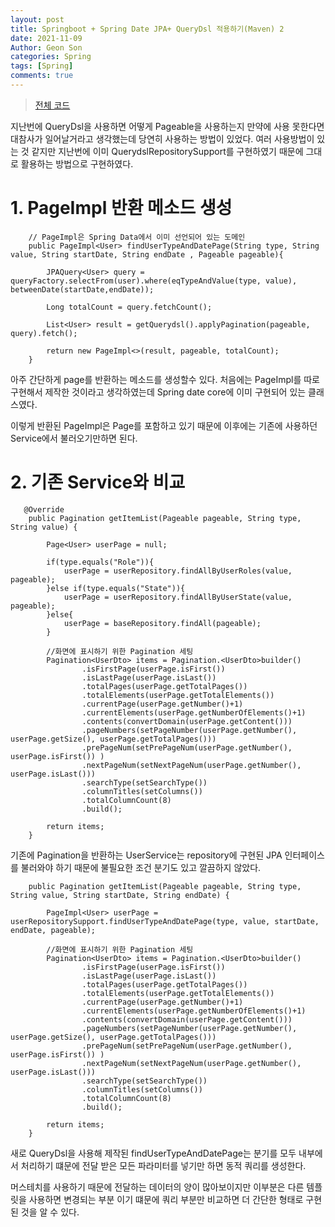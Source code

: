 ```yaml
---
layout: post
title: Springboot + Spring Date JPA+ QueryDsl 적용하기(Maven) 2
date: 2021-11-09
Author: Geon Son
categories: Spring
tags: [Spring]
comments: true
---
```


> [전체 코드](https://github.com/GeonDev/Proptech)

지난번에 QueryDsl을 사용하면 어떻게 Pageable을 사용하는지 만약에 사용 못한다면 대참사가 일어날거라고 생각했는데
당연히 사용하는 방법이 있었다. 여러 사용방법이 있는 것 같지만 지난번에 이미 QuerydslRepositorySupport를 구현하였기 때문에
그대로 활용하는 방법으로 구현하였다.

# 1. PageImpl 반환 메소드 생성

```
    // PageImpl은 Spring Data에서 이미 선언되어 있는 도메인
    public PageImpl<User> findUserTypeAndDatePage(String type, String value, String startDate, String endDate , Pageable pageable){

        JPAQuery<User> query = queryFactory.selectFrom(user).where(eqTypeAndValue(type, value), betweenDate(startDate,endDate));

        Long totalCount = query.fetchCount();

        List<User> result = getQuerydsl().applyPagination(pageable, query).fetch();

        return new PageImpl<>(result, pageable, totalCount);
    }
```
아주 간단하게 page를 반환하는 메소드를 생성할수 있다. 처음에는 PageImpl를 따로 구현해서 제작한 것이라고 생각하였는데 Spring date core에 이미 구현되어 있는 클래스였다.

이렇게 반환된 PageImpl은 Page를 포함하고 있기 때문에 이후에는 기존에 사용하던 Service에서 불러오기만하면 된다.


# 2. 기존 Service와 비교

```
   @Override
    public Pagination getItemList(Pageable pageable, String type, String value) {

        Page<User> userPage = null;

        if(type.equals("Role")){
            userPage = userRepository.findAllByUserRoles(value, pageable);
        }else if(type.equals("State")){
            userPage = userRepository.findAllByUserState(value, pageable);
        }else{
            userPage = baseRepository.findAll(pageable);
        }

        //화면에 표시하기 위한 Pagination 세팅
        Pagination<UserDto> items = Pagination.<UserDto>builder()
                .isFirstPage(userPage.isFirst())
                .isLastPage(userPage.isLast())
                .totalPages(userPage.getTotalPages())
                .totalElements(userPage.getTotalElements())
                .currentPage(userPage.getNumber()+1)
                .currentElements(userPage.getNumberOfElements()+1)
                .contents(convertDomain(userPage.getContent()))
                .pageNumbers(setPageNumber(userPage.getNumber(), userPage.getSize(), userPage.getTotalPages()))
                .prePageNum(setPrePageNum(userPage.getNumber(), userPage.isFirst()) )
                .nextPageNum(setNextPageNum(userPage.getNumber(), userPage.isLast()))
                .searchType(setSearchType())
                .columnTitles(setColumns())
                .totalColumnCount(8)
                .build();

        return items;
    }
```

기존에 Pagination을 반환하는 UserService는 repository에 구현된 JPA 인터페이스를 불러와야 하기 때문에 불필요한 조건 분기도 있고 깔끔하지 않았다.


```
    public Pagination getItemList(Pageable pageable, String type, String value, String startDate, String endDate) {

        PageImpl<User> userPage = userRepositorySupport.findUserTypeAndDatePage(type, value, startDate, endDate, pageable);

        //화면에 표시하기 위한 Pagination 세팅
        Pagination<UserDto> items = Pagination.<UserDto>builder()
                .isFirstPage(userPage.isFirst())
                .isLastPage(userPage.isLast())
                .totalPages(userPage.getTotalPages())
                .totalElements(userPage.getTotalElements())
                .currentPage(userPage.getNumber()+1)
                .currentElements(userPage.getNumberOfElements()+1)
                .contents(convertDomain(userPage.getContent()))
                .pageNumbers(setPageNumber(userPage.getNumber(), userPage.getSize(), userPage.getTotalPages()))
                .prePageNum(setPrePageNum(userPage.getNumber(), userPage.isFirst()) )
                .nextPageNum(setNextPageNum(userPage.getNumber(), userPage.isLast()))
                .searchType(setSearchType())
                .columnTitles(setColumns())
                .totalColumnCount(8)
                .build();

        return items;
    }    
```

새로 QueryDsl을 사용해 제작된 findUserTypeAndDatePage는 분기를 모두 내부에서 처리하기 떄문에 전달 받은 모든 파라미터를 넣기만 하면 동적 쿼리를 생성한다.

머스테치를 사용하기 때문에 전달하는 데이터의 양이 많아보이지만 이부분은 다른 템플릿을 사용하면 변경되는 부분 이기 떄문에 쿼리 부분만 비교하면 더 간단한 형태로 구현된 것을 알 수 있다.
